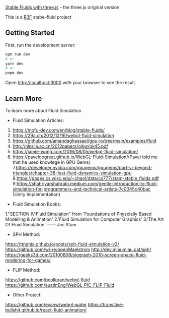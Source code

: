 [Stable Fluids with three.js](https://mofu-dev.com/en/blog/stable-fluids/#viscousity) - the three.js original version

This is a [R3F](https://github.com/pmndrs/react-three-fiber) stabe-fluid project 

## Getting Started

First, run the development server:

```bash
npm run dev
# or
yarn dev
# or
pnpm dev
```

Open [http://localhost:3000](http://localhost:3000) with your browser to see the result.

## Learn More

To learn more about Fluid Simulation

- Fluid Simulation Articles:
  
1. https://mofu-dev.com/en/blog/stable-fluids/
2. https://29a.ch/2012/12/16/webgl-fluid-simulation
3. https://github.com/amandaghassaei/gpu-io/tree/main/examples/fluid
4. http://nlpr.ia.ac.cn/2012papers/gjkw/gk45.pdf
5. https://jamie-wong.com/2016/08/05/webgl-fluid-simulation/
6. https://paveldogreat.github.io/WebGL-Fluid-Simulation/(Pavel told me that he used knowlege in GPU Gems)
7.https://developer.nvidia.com/gpugems/gpugems/part-vi-beyond-triangles/chapter-38-fast-fluid-dynamics-simulation-gpu
8.https://pages.cs.wisc.edu/~chaol/data/cs777/stam-stable_fluids.pdf
9.https://shahriyarshahrabi.medium.com/gentle-introduction-to-fluid-simulation-for-programmers-and-technical-artists-7c0045c40bac (Unity Implementation)

- Fluid Simulation Books:
  
1."SECTION IV:Fluid Simulation" from 'Foundations of Physcially Based Modelling & Animation'
2.'Fluid Simulation for Computer Graphics'
3.'The Art Of Fluid Simulation' —— Jos Stam

- SPH Method:
  
https://ttnghia.github.io/posts/sph-fluid-simulation-v2/
https://github.com/wi-re/openMaelstrom
http://dev.miaumiau.cat/sph/
https://geeks3d.com/20100809/siggraph-2010-screen-space-fluid-rendering-for-games/

- FLIP Method:
  
https://github.com/bcolloran/webgl-fluid
https://github.com/austinEng/WebGL-PIC-FLIP-Fluid

- Other Project:
  
https://github.com/evanw/webgl-water
https://transitive-bullshit.github.io/react-fluid-animation/
